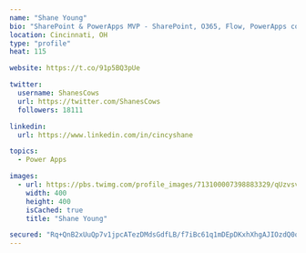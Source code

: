 ```yaml
---
name: "Shane Young"
bio: "SharePoint & PowerApps MVP - SharePoint, O365, Flow, PowerApps consulting? @PowerApps911 | Pure Snark? You found it."
location: Cincinnati, OH
type: "profile"
heat: 115

website: https://t.co/91p5BQ3pUe

twitter:
  username: ShanesCows
  url: https://twitter.com/ShanesCows
  followers: 18111

linkedin:
  url: https://www.linkedin.com/in/cincyshane

topics:
  - Power Apps

images:
  - url: https://pbs.twimg.com/profile_images/713100007398883329/qUzvsvQ3_400x400.jpg
    width: 400
    height: 400
    isCached: true
    title: "Shane Young"

secured: "Rq+QnB2xUuQp7v1jpcATezDMdsGdfLB/f7iBc61q1mDEpDKxhXhgAJIOzdQ0q7zTnOEfOG3xvP6yxnRloAuhyH2OiyCCra+AM5F+G7zyvub+46Hw2296D3RHr7JiVufBXNML/3GIwinJovr602OWPWyg/sz+b95WI263QlJROWUvNTnvD7eYnZOZSn3quNFvS6A+1P3vgfTiWuhtVAb6YZg582Z7gTdsgFMn79LKwzlVgtBysd8LgOM+3+62JGPZoUlVfPhx5N2SzMPwo2FKVcIBkqxS9R2E/Sl71iNa9v0c1IwCqDjnyWtET6S6d41qthzcpsyhg38QNZ5WhXzTQROoeUVZauyItjSvSNB9x5dTA7Gr/3Rqi4PKd4UXuSQYdhNoR5eGB7mxCgWLeRYv3OUhEMn1/JukW2tN/hds32k=;EPylcKE44n/mBXMqok2tNw=="
---
```


